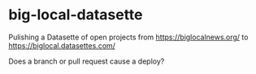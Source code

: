 # big-local-datasette

Pulishing a Datasette of open projects from https://biglocalnews.org/ to https://biglocal.datasettes.com/

Does a branch or pull request cause a deploy?
